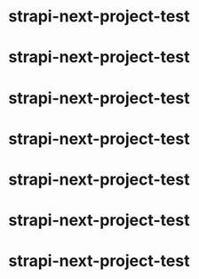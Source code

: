 # strapi-next-project-test
# strapi-next-project-test
# strapi-next-project-test
# strapi-next-project-test
# strapi-next-project-test
# strapi-next-project-test
# strapi-next-project-test
